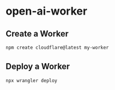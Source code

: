 # open-ai-worker

## Create a Worker

```bash
npm create cloudflare@latest my-worker
```

## Deploy a Worker

```bash
npx wrangler deploy
```


